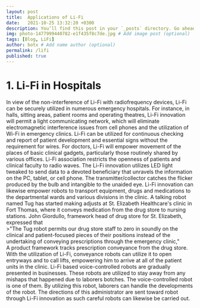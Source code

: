 ```yaml
---
layout: post
title:  Applications of Li-Fi
date:   2021-10-25 13:32:20 +0300
description: You’ll find this post in your `_posts` directory. Go ahead and edit it and re-build the site to see your changes. # Add post description (optional)
img: photo-1477999440782-e1f435f8c7de.jpg # Add image post (optional)
tags: [Blog, LiFi]
author: botx # Add name author (optional)
permalink: /lifi
published: true
---
```



<h1>1. Li-Fi in Hospitals</h1> 
In view of the non-interference of Li-Fi with radiofrequency devices, Li-Fi can be securely utilized in numerous emergency hospitals. For instance, in halls, sitting areas, patient rooms and operating theatres, Li-Fi innovation will permit a light communicating network, which will eliminate electromagnetic interference issues from cell phones and the utilization of Wi-Fi in emergency clinics. Li-Fi can be utilized for continuous checking and report of patient development and essential signs without the requirement for wires. 
For doctors, Li-Fi will empower movement of the places of basic clinical gadgets, particularly those routinely shared by various offices. Li-Fi association restricts the openness of patients and clinical faculty to radio waves. 
The Li-Fi innovation utilizes LED light tweaked to send data to a devoted beneficiary that unravels the information on the PC, tablet, or cell phone. The transmitter/collector catches the flicker produced by the bulb and intangible to the unaided eye. Li-Fi innovation can likewise empower robots to transport equipment, drugs and medications to the departmental wards and various divisions in the clinic. 
A talking robot named Tug has started making adjusts at St. Elizabeth Healthcare's clinic in Fort Thomas, where it conveys medication from the drug store to nursing stations. 
John Giordullo, framework head of drug store for St. Elizabeth, expressed that 
<br>
>"The Tug robot permits our drug store staff to zero in soundly on the clinical and patient-focused pieces of their positions instead of the undertaking of conveying prescriptions through the emergency clinic,"
<br>
A product framework tracks prescription conveyance from the drug store. With the utilization of Li-Fi, conveyance robots can utilize it to open entryways and to call lifts, empowering him to arrive at all of the patient units in the clinic. 
Li-Fi based voice-controlled robots are gradually presented in businesses. These robots are utilized to stay away from any mishaps that happened due to laborers botches. The voice-controlled robot is one of them. By utilizing this robot, laborers can handle the developments of the robot. The directions of this administrator are sent toward robot through Li-Fi innovation as such careful robots can likewise be carried out. 
